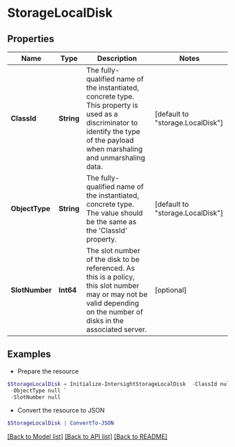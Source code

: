 # StorageLocalDisk
## Properties

Name | Type | Description | Notes
------------ | ------------- | ------------- | -------------
**ClassId** | **String** | The fully-qualified name of the instantiated, concrete type. This property is used as a discriminator to identify the type of the payload when marshaling and unmarshaling data. | [default to "storage.LocalDisk"]
**ObjectType** | **String** | The fully-qualified name of the instantiated, concrete type. The value should be the same as the &#39;ClassId&#39; property. | [default to "storage.LocalDisk"]
**SlotNumber** | **Int64** | The slot number of the disk to be referenced. As this is a policy, this slot number may or may not be valid depending on the number of disks in the associated server. | [optional] 

## Examples

- Prepare the resource
```powershell
$StorageLocalDisk = Initialize-IntersightStorageLocalDisk  -ClassId null `
 -ObjectType null `
 -SlotNumber null
```

- Convert the resource to JSON
```powershell
$StorageLocalDisk | ConvertTo-JSON
```

[[Back to Model list]](../README.md#documentation-for-models) [[Back to API list]](../README.md#documentation-for-api-endpoints) [[Back to README]](../README.md)

